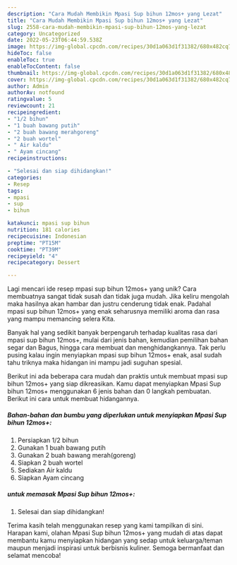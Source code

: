 ```yaml
---
description: "Cara Mudah Membikin Mpasi Sup bihun 12mos+ yang Lezat"
title: "Cara Mudah Membikin Mpasi Sup bihun 12mos+ yang Lezat"
slug: 2558-cara-mudah-membikin-mpasi-sup-bihun-12mos-yang-lezat
category: Uncategorized
date: 2022-05-23T06:44:59.538Z
image: https://img-global.cpcdn.com/recipes/30d1a063d1f31382/680x482cq70/mpasi-sup-bihun-12mos-foto-resep-utama.jpg
hideToc: false
enableToc: true
enableTocContent: false
thumbnail: https://img-global.cpcdn.com/recipes/30d1a063d1f31382/680x482cq70/mpasi-sup-bihun-12mos-foto-resep-utama.jpg
cover: https://img-global.cpcdn.com/recipes/30d1a063d1f31382/680x482cq70/mpasi-sup-bihun-12mos-foto-resep-utama.jpg
author: Admin
authorAv: notfound
ratingvalue: 5
reviewcount: 21
recipeingredient:
- "1/2 bihun"
- "1 buah bawang putih"
- "2 buah bawang merahgoreng"
- "2 buah wortel"
- " Air kaldu"
- " Ayam cincang"
recipeinstructions:

- "Selesai dan siap dihidangkan!"
categories:
- Resep
tags:
- mpasi
- sup
- bihun

katakunci: mpasi sup bihun 
nutrition: 181 calories
recipecuisine: Indonesian
preptime: "PT15M"
cooktime: "PT39M"
recipeyield: "4"
recipecategory: Dessert

---
```





Lagi mencari ide resep mpasi sup bihun 12mos+ yang unik? Cara membuatnya sangat tidak susah dan tidak juga mudah. Jika keliru mengolah maka hasilnya akan hambar dan justru cenderung tidak enak. Padahal mpasi sup bihun 12mos+ yang enak seharusnya memiliki aroma dan rasa yang mampu memancing selera Kita.





Banyak hal yang sedikit banyak berpengaruh terhadap kualitas rasa dari mpasi sup bihun 12mos+, mulai dari jenis bahan, kemudian pemilihan bahan segar dan Bagus, hingga cara membuat dan menghidangkannya. Tak perlu pusing kalau ingin menyiapkan mpasi sup bihun 12mos+ enak,      asal sudah tahu triknya maka hidangan ini mampu jadi suguhan spesial.





















Berikut ini ada beberapa cara mudah dan praktis untuk membuat mpasi sup bihun 12mos+ yang siap dikreasikan. Kamu dapat menyiapkan Mpasi Sup bihun 12mos+ menggunakan 6 jenis bahan dan 0 langkah pembuatan. Berikut ini cara untuk membuat hidangannya.

<!--inarticleads1-->

##### Bahan-bahan dan bumbu yang diperlukan untuk menyiapkan Mpasi Sup bihun 12mos+:

1. Persiapkan 1/2 bihun
1. Gunakan 1 buah bawang putih
1. Gunakan 2 buah bawang merah(goreng)
1. Siapkan 2 buah wortel
1. Sediakan  Air kaldu
1. Siapkan  Ayam cincang




<!--inarticleads2-->

#####  untuk memasak Mpasi Sup bihun 12mos+:


1. Selesai dan siap dihidangkan!



Terima kasih telah menggunakan resep yang kami tampilkan di sini. Harapan kami, olahan Mpasi Sup bihun 12mos+ yang mudah di atas dapat membantu kamu menyiapkan hidangan yang sedap untuk keluarga/teman maupun menjadi inspirasi untuk berbisnis kuliner. Semoga bermanfaat dan selamat mencoba!
